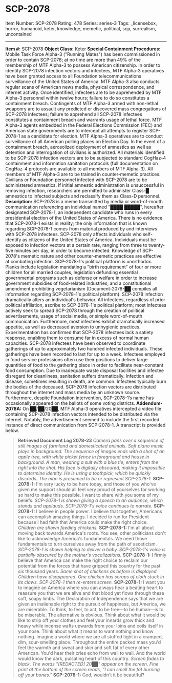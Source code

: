 # SCP-2078
Item Number: SCP-2078
Rating: 478
Series: series-3
Tags: _licensebox, horror, humanoid, keter, knowledge, memetic, political, scp, surrealism, uncontained

---

**Item #:** SCP-2078
**Object Class:** Keter
**Special Containment Procedures:** Mobile Task Force Alpha-3 ("Running Mates") has been commissioned in order to contain SCP-2078; at no time are more than 49% of the membership of MTF Alpha-3 to possess American citizenship. In order to identify SCP-2078 infection vectors and infectees, MTF Alpha-3 operatives have been granted access to all Foundation telecommunications surveillance of the United States of America. MTF Alpha-3 also conducts regular scans of American news media, physical correspondence, and internet activity.
Once identified, infectees are to be apprehended by MTF Alpha-3 personnel within twelve hours; failure to do so constitutes a containment breach. Contingents of MTF Alpha-3 armed with non-lethal weaponry are to assault any predicted or discovered mass congregations of SCP-2078 infectees; failure to apprehend all SCP-2078 infectees constitutes a containment breach and warrants usage of lethal force.
MTF Alpha-3 agents embedded in the Federal Elections Commission (FEC) and American state governments are to intercept all attempts to register SCP-2078-1 as a candidate for election. MTF Alpha-3 operatives are to conduct surveillance of all American polling places on Election Day. In the event of a containment breach, aerosolized deployment of amnestics as well as detention and interrogation of civilians is authorized.
All materials identified to be SCP-2078 infection vectors are to be subjected to standard CogHaz-4 containment and information sanitation protocols (full documentation on CogHaz-4 protocols are available to all members of MTF Alpha-3). All members of MTF Alpha-3 are to be trained in counter-memetic practices. Civilians or Foundation personnel infected with SCP-2078 are to be administered amnestics. If initial amnestic administration is unsuccessful in removing infection, researchers are permitted to administer Class-█ amnestics to infected subjects and reclassify them as Class-D personnel.
**Description:** SCP-2078 is a meme transmitted by media or word-of-mouth communication referencing an individual named "████ █████", hereafter designated SCP-2078-1, an independent candidate who runs in every presidential election of the United States of America. There is no evidence that SCP-2078-1 exists in reality; the only information that is known regarding SCP-2078-1 comes from material produced by and interviews with SCP-2078 infectees. SCP-2078 only affects individuals who self-identify as citizens of the United States of America. Individuals must be exposed to infection vectors at a certain rate, ranging from three to twenty-five minutes per day, in order to become infected. Knowledge of SCP-2078's memetic nature and other counter-memetic practices are effective at combating infection.
SCP-2078-1's political platform is unorthodox. Planks include legislation mandating a "birth requirement" of four or more children for all married couples, legislation defunding essential governmental programs such as defense or welfare in order to increase government subsidies of food-related industries, and a constitutional amendment prohibiting vegetarianism (Document-2078-██ compiles all information regarding SCP-2078-1's political platform).
SCP-2078 infection dramatically alters an individual's behavior. All infectees, regardless of prior political affiliation, ascribe to SCP-2078-1's political platform; most infectees actively seek to spread SCP-2078 through the creation of political advertisements, usage of social media, or simple word-of-mouth communication. Furthermore, most infectees exhibit dramatically increased appetite, as well as decreased aversion to unhygienic practices. Experimentation has confirmed that SCP-2078 infectees lack a satiety response, enabling them to consume far in excess of normal human capacities.
SCP-2078 infectees have been observed to coordinate gatherings of up to approximately two hundred infected individuals. These gatherings have been recorded to last for up to a week. Infectees employed in food service professions often use their positions to deliver large quantities of food to the gathering place in order to facilitate near-constant food consumption. Due to inadequate waste disposal facilities and infectee disregard for cleanliness, sanitation suffers dramatically. Infection and disease, sometimes resulting in death, are common. Infectees typically burn the bodies of the deceased.
SCP-2078 infection vectors are distributed throughout the internet and mass media by an unknown source. Furthermore, despite Foundation intervention, SCP-2078-1’s name has occasionally appeared on the ballots of some voting districts.
**Addendum-2078A:** On ██/██/20██, MTF Alpha-3 operatives intercepted a video file containing SCP-2078 infection vectors intended to be distributed via the internet. Notably, the advertisement seemed to include the first recorded instance of direct communication from SCP-2078-1. A transcript is provided below.
> **Retrieved Document Log 2078-23**
> _Camera pans over a sequence of still images of farmland and domesticated animals. Soft piano music plays in background. The sequence of images ends with a shot of an apple tree, with white picket fence in foreground and house in background. A man, wearing a suit with a blue tie, enters from the right into the shot. His face is digitally obscured, making it impossible to determine identity. He is using a toothpick, which he quickly discards. The man is presumed to be or represent SCP-2078-1._
> **SCP-2078-1:** I'm very lucky to be here today, and those of you who've given me support should all feel very proud of yourselves for working so hard to make this possible. I want to share with you some of my beliefs.
> _SCP-2078-1 is shown giving a speech to an audience, which stands and applauds. SCP-2078-1's voice continues to narrate._
> **SCP-2078-1:** I believe in people power. I believe that together, Americans can accomplish amazing things. I decided to run for President because I had faith that America could make the right choice.
> _Children are shown feeding chickens._
> **SCP-2078-1:** I'm all about moving back towards America's roots. You see, other politicians don't like to acknowledge America's fundamentals. We need those fundamentals to turn ourselves away from the path of asceticism.
> _SCP-2078-1 is shown helping to deliver a baby. SCP-2078-1's voice is partially obscured by the mother's vocalizations._
> **SCP-2078-1:** I firmly believe that America can make the right choice to reclaim our potential from the forces that have gripped this country for the past six thousand years.
> _Same shot of chickens as before is displayed. Children have disappeared. One chicken has scraps of cloth stuck in its claws. SCP-2078-1 then re-enters screen._
> **SCP-2078-1:** I want you to imagine an America where you can always hear a beating heart to reassure you that we are alive and that blood yet flows through these soft, soapy limbs. The Declaration of Independence says that we are given an inalienable right to the pursuit of happiness, but America, we are miserable. To think, to feel, to act, to be free—to be human—is to be miserable. The alternative is obvious. Think about what it would be like to strip off your clothes and feel your innards grow thick and heavy while incense wafts upwards from your loins and coils itself in your nose. Think about what it means to want nothing and know nothing. Imagine a world where we are all stuffed tight in a cramped, dim, sour-smelling place. Throughout the entire packed mass you'd feel the warmth and sweat and skin and soft fat of every other American. You'd hear their cries echo from wall to wall. And the world would know the dark, pulsating heart of this country.
> _Screen fades to black. The words "[REDACTED] 20██" appear on the screen. Fine print at the bottom of the screen reads, "I can smell the fat burning off your bones."_
> **SCP-2078-1:** God, wouldn't it be beautiful?